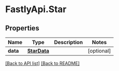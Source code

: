 # FastlyApi.Star

## Properties

Name | Type | Description | Notes
------------ | ------------- | ------------- | -------------
**data** | [**StarData**](StarData.md) |  | [optional] 



[[Back to API list]](../../README.md#endpoints) [[Back to README]](../../README.md)
